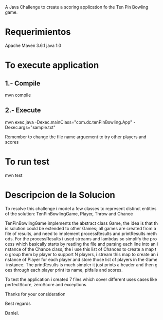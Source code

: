 
A Java Challenge to create a scoring application fo the Ten Pin Bowling game.

# Requerimientos
Apache Maven 3.6.1
java 1.0

# To execute application

## 1.- Compile
mvn compile

## 2.- Execute
mvn exec:java -Dexec.mainClass="com.dc.tenPinBowling.App" -Dexec.args="sample.txt"

Remember to change the file name arguement to try other players and scores

# To run test
mvn test

# Descripcion de la Solucion
To resolve this challenge i model a few classes to represent distinct entities of the solution: TenPinBowlingGame, Player, Throw and Chance

TenPinBowlingGame implements the abstract class Game, the idea is that this solution could be extended to other Games; all games are created from a file of results, and need to implement processResults and printResults methods. For the processResults i used streams and lambdas so simplify the process which basically starts by reading the file and parsing each line into an instance of the Chance class, the i use this list of Chances to create a map to group them by player to support N players, i stream this map to create an instance of Player for each player and store those list of players in the Game instance. The printResults is much simpler it just prints a header and then goes through each player print its name, pitfalls and scores.

To test the application i created 7 files which cover different uses cases like perfectScore, zeroScore and exceptions.

Thanks for your consideration

Best regards

Daniel.